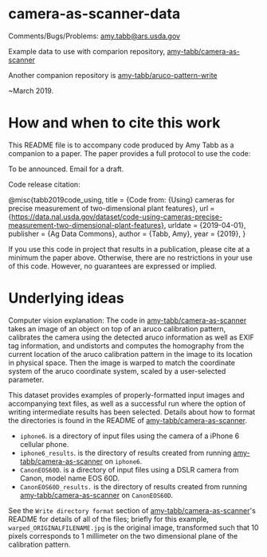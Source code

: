 # camera-as-scanner-data

Comments/Bugs/Problems: amy.tabb@ars.usda.gov

Example data to use with comparion repository, [amy-tabb/camera-as-scanner](https://github.com/amy-tabb/camera-as-scanner)

Another companion repository is [amy-tabb/aruco-pattern-write](https://github.com/amy-tabb/aruco-pattern-write)

~March 2019.  


# How and when to cite this work

This README file is to accompany code produced by Amy Tabb as a companion to a paper.  The paper provides a full protocol to use the code:

To be announced.  Email for a draft.


Code release citation:

@misc{tabb2019code_using,
	title = {Code from: {Using} cameras for precise measurement of two-dimensional plant features},
	url = {https://data.nal.usda.gov/dataset/code-using-cameras-precise-measurement-two-dimensional-plant-features},
	urldate = {2019-04-01},
	publisher = {Ag Data Commons},
	author = {Tabb, Amy},
	year = {2019},
}


If you use this code in project that results in a publication, please cite at a minimum the paper above.  Otherwise, there are no restrictions in your use of this code.  However, no guarantees are expressed or implied.

# Underlying ideas

Computer vision explanation: The code in [amy-tabb/camera-as-scanner](https://github.com/amy-tabb/camera-as-scanner) takes an image of an object on top of an aruco calibration pattern, calibrates the camera using the detected aruco information as well as EXIF tag information, and undistorts and computes the homography from the current location of the aruco calibration pattern in the image to its location in physical space.  Then the image is warped to match the coordinate system of the aruco coordinate system, scaled by a user-selected parameter. 

This dataset provides examples of properly-formatted input images and accompanying text files, as well as a successful run where the option of writing intermediate results has been selected.  Details about how to format the directories is found in the README of [amy-tabb/camera-as-scanner](https://github.com/amy-tabb/camera-as-scanner). 

- `iphone6`. is a directory of input files using the camera of a iPhone 6 cellular phone. 
- `iphone6_results`. is the directory of results created from running [amy-tabb/camera-as-scanner](https://github.com/amy-tabb/camera-as-scanner) on `iphone6`.
- `CanonEOS60D`. is a directory of input files using a DSLR camera from Canon, model name EOS 60D.
- `CanonEOS60D_results.` is the directory of results created from running [amy-tabb/camera-as-scanner](https://github.com/amy-tabb/camera-as-scanner) on `CanonEOS60D`.

See the `Write directory format` section of [amy-tabb/camera-as-scanner](https://github.com/amy-tabb/camera-as-scanner)'s README for details of all of the files; briefly for this example, `warped_ORIGINALFILENAME.jpg` is the original image, transformed such that 10 pixels corresponds to 1 millimeter on the two dimensional plane of the calibration pattern.
